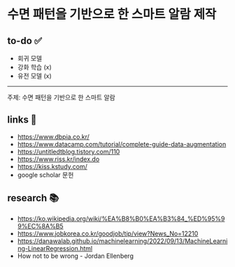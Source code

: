 # 수면 패턴을 기반으로 한 스마트 알람 제작
## to-do ✅
- 회귀 모델
- 강화 학습 (x)
- 유전 모델 (x)
---------------------------------------
주제: 수면 패턴을 기반으로 한 스마트 알람 

## links 🔗
- https://www.dbpia.co.kr/
- https://www.datacamp.com/tutorial/complete-guide-data-augmentation
- https://untitledtblog.tistory.com/110
- https://www.riss.kr/index.do
- https://kiss.kstudy.com/
- google scholar 문헌

## research 📚
- https://ko.wikipedia.org/wiki/%EA%B8%B0%EA%B3%84_%ED%95%99%EC%8A%B5
- https://www.jobkorea.co.kr/goodjob/tip/view?News_No=12210
- https://danawalab.github.io/machinelearning/2022/09/13/MachineLearning-LinearRegression.html
- How not to be wrong - Jordan Ellenberg 
